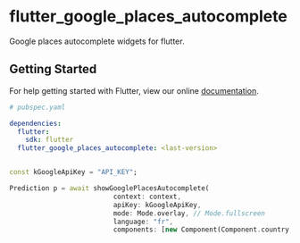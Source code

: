 # flutter_google_places_autocomplete

Google places autocomplete widgets for flutter.

## Getting Started

For help getting started with Flutter, view our online [documentation](http://flutter.io/).

```yaml
# pubspec.yaml

dependencies:
  flutter:
    sdk: flutter
  flutter_google_places_autocomplete: <last-version>
```

```dart

const kGoogleApiKey = "API_KEY";

Prediction p = await showGooglePlacesAutocomplete(
                          context: context,
                          apiKey: kGoogleApiKey,
                          mode: Mode.overlay, // Mode.fullscreen
                          language: "fr",
                          components: [new Component(Component.country, "fr")]);

```
